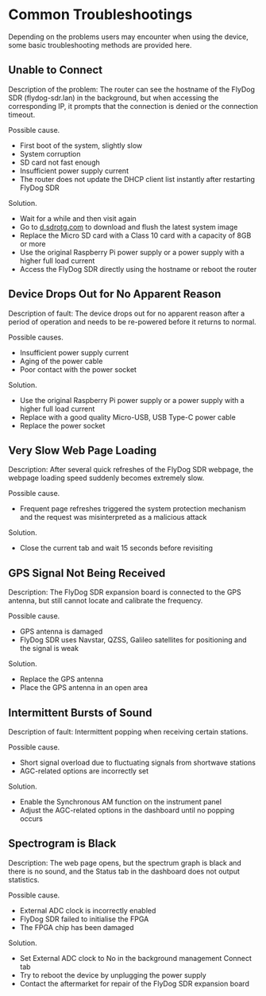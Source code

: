# Common Troubleshootings

Depending on the problems users may encounter when using the device, some basic troubleshooting methods are provided here.

## Unable to Connect

Description of the problem: The router can see the hostname of the FlyDog SDR (flydog-sdr.lan) in the background, but when accessing the corresponding IP, it prompts that the connection is denied or the connection timeout.

Possible cause.

 - First boot of the system, slightly slow
 - System corruption
 - SD card not fast enough
 - Insufficient power supply current
 - The router does not update the DHCP client list instantly after restarting FlyDog SDR

Solution.

 - Wait for a while and then visit again
 - Go to [d.sdrotg.com](https://d.sdrotg.com) to download and flush the latest system image
 - Replace the Micro SD card with a Class 10 card with a capacity of 8GB or more
 - Use the original Raspberry Pi power supply or a power supply with a higher full load current
 - Access the FlyDog SDR directly using the hostname or reboot the router

## Device Drops Out for No Apparent Reason

Description of fault: The device drops out for no apparent reason after a period of operation and needs to be re-powered before it returns to normal.

Possible causes.

 - Insufficient power supply current
 - Aging of the power cable
 - Poor contact with the power socket

Solution.

 - Use the original Raspberry Pi power supply or a power supply with a higher full load current
 - Replace with a good quality Micro-USB, USB Type-C power cable
 - Replace the power socket

## Very Slow Web Page Loading

Description: After several quick refreshes of the FlyDog SDR webpage, the webpage loading speed suddenly becomes extremely slow.

Possible cause.

 - Frequent page refreshes triggered the system protection mechanism and the request was misinterpreted as a malicious attack

Solution.

 - Close the current tab and wait 15 seconds before revisiting

## GPS Signal Not Being Received

Description: The FlyDog SDR expansion board is connected to the GPS antenna, but still cannot locate and calibrate the frequency.

Possible cause.

 - GPS antenna is damaged
 - FlyDog SDR uses Navstar, QZSS, Galileo satellites for positioning and the signal is weak

Solution.

 - Replace the GPS antenna
 - Place the GPS antenna in an open area

## Intermittent Bursts of Sound

Description of fault: Intermittent popping when receiving certain stations.

Possible cause.

 - Short signal overload due to fluctuating signals from shortwave stations
 - AGC-related options are incorrectly set

Solution.

 - Enable the Synchronous AM function on the instrument panel
 - Adjust the AGC-related options in the dashboard until no popping occurs

## Spectrogram is Black

Description: The web page opens, but the spectrum graph is black and there is no sound, and the Status tab in the dashboard does not output statistics.

Possible cause.

 - External ADC clock is incorrectly enabled
 - FlyDog SDR failed to initialise the FPGA
 - The FPGA chip has been damaged

Solution.

 - Set External ADC clock to No in the background management Connect tab
 - Try to reboot the device by unplugging the power supply
 - Contact the aftermarket for repair of the FlyDog SDR expansion board
